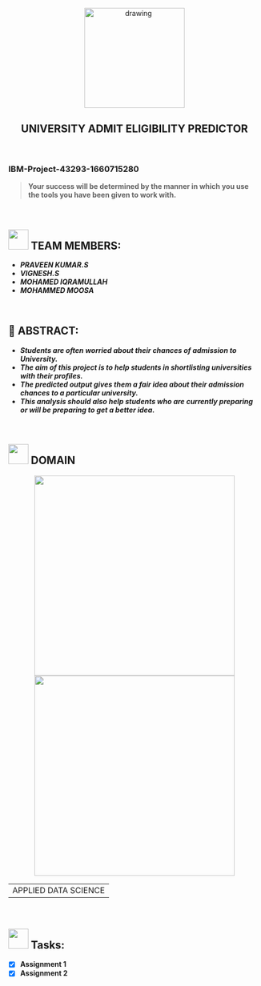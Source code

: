 <br>
<div align="center">
<img src="https://img.icons8.com/nolan/512/ibm.png"  align="center" alt="drawing" width="200" />
  <h2 align="center"> <b>UNIVERSITY ADMIT ELIGIBILITY PREDICTOR <b><br></h2>

  </div>
 <br> 
 <h3>IBM-Project-43293-1660715280</h3>  
    
    
> Your success will be determined by the manner in which you use the tools you have been given to work with.  
<br>
  

<h2><img src="https://raw.githubusercontent.com/Tarikul-Islam-Anik/Animated-Fluent-Emojis/master/Emojis/People%20with%20professions/Man%20Technologist%20Light%20Skin%20Tone.png" width="40px"> TEAM MEMBERS: </h2> 
<ul><i>
  <li> PRAVEEN KUMAR.S </li>
  <li> VIGNESH.S </li>
  <li> MOHAMED IQRAMULLAH </li>
  <li> MOHAMMED MOOSA  </li>
  </i>
  </ul>
<br>
<h2>📃 ABSTRACT:</h2><i>
<ul>
<li>Students are often worried about their chances of admission to University. </li>
<li>The aim of this project is to help students in shortlisting universities with their profiles. </li>
<li>The predicted output gives them a fair idea about their admission chances to a particular university. </li>
<li>This analysis should also help students who are currently preparing or will be preparing to get a better idea. </li>
  </i>
  </ul>
<br>
  
  <h2><img src="https://raw.githubusercontent.com/Tarikul-Islam-Anik/Animated-Fluent-Emojis/master/Emojis/Travel%20and%20places/Rocket.png" width="40px"> DOMAIN</h2>

<p float="middle" align="center">
    <img src="https://raw.githubusercontent.com/blurred-machine/blurred-machine/master/animation.gif" width=400>
    <img src="https://miro.medium.com/max/1400/0*7-8r0x-nRpuJm7bw.gif" width=400>
</p>
<div align="center">
<table> 
  <tr>
    <td>APPLIED DATA SCIENCE</td>
  </tr>
 </table>

  </div>
 <br>
  
  <!-- tasks -->
  <h2> <img src="https://raw.githubusercontent.com/Tarikul-Islam-Anik/Animated-Fluent-Emojis/master/Emojis/Hand%20gestures/Mechanical%20Arm.png" width="40px"> Tasks: </h2>
  

- [x] Assignment 1 <br>
- [x] Assignment 2  <br>

